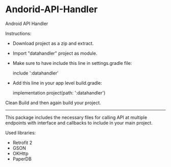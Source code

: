 # Andorid-API-Handler
Android API Handler

Instructions:

- Download project as a zip and extract.
- Import "datahandler" project as module.
- Make sure to have include this line in settings.gradle file:

	include ':datahandler'

- Add this line in your app level build.gradle:

	implementation project(path: ':datahandler')

Clean Build and then again build your project.


-------
This package includes the necessary files for calling API at multiple endpoints with interface and callbacks to include in your main project. 

Used libraries:
- Retrofit 2
- GSON
- OKHttp
- PaperDB